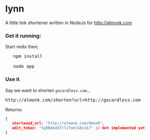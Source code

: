 lynn
====

A little link shortener written in NodeJs for http://almonk.com

### Get it running:

Start redis then;

<pre>
   npm install<br>
   node app 
</pre>

### Use it

Say we want to shorten <code>gocardless.com</code>...

<pre>http://almonk.com/shorten?url=http://gocardless.com</pre>

Returns:

```json
{
   shortened_url: "http://almonk.com/9Aee0",
   edit_token: "Sg9BdkdXTtl1TomlS8s1k7" // Not implemented yet
}
```


